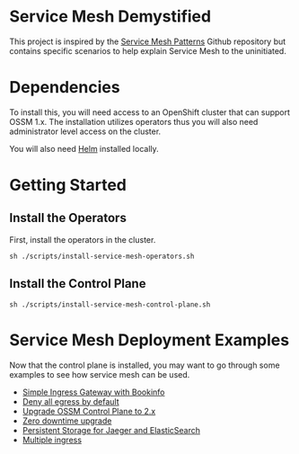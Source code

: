 # Service Mesh Demystified

This project is inspired by the [Service Mesh Patterns](https://github.com/trevorbox/service-mesh-patterns) Github repository but contains specific scenarios to help explain Service Mesh to the uninitiated.

# Dependencies

To install this, you will need access to an OpenShift cluster that can support OSSM 1.x.  The installation utilizes operators thus you will also need administrator level access on the cluster.

You will also need [Helm](https://helm.sh) installed locally.

# Getting Started

## Install the Operators

First, install the operators in the cluster.

```sh ./scripts/install-service-mesh-operators.sh```

## Install the Control Plane

```sh ./scripts/install-service-mesh-control-plane.sh```

# Service Mesh Deployment Examples

Now that the control plane is installed, you may want to go through some examples
to see how service mesh can be used.

 - [Simple Ingress Gateway with Bookinfo](docs/simple-ingress-gateway-with-bookinfo.md)
 - [Deny all egress by default](docs/deny-all-egress-by-default.md)
 - [Upgrade OSSM Control Plane to 2.x](docs/upgrade-control-plane.md)
 - [Zero downtime upgrade](docs/zero-downtime-upgrade.md)
 - [Persistent Storage for Jaeger and ElasticSearch](docs/persistent-storage-jaeger-elasticsearch.md)
 - [Multiple ingress](docs/multiple-ingress.md)
